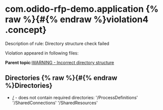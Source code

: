# com.odido-rfp-demo.application {% raw %}{#{% endraw %}violation4 .concept}

Description of rule: Directory structure check failed

Violation appeared in following files:

**Parent topic:**[WARNING - Incorrect directory structure](../../../qa/rules/WARNING_-_Incorrect_directory_structure.md)

## Directories {% raw %}{#{% endraw %}Directories}

-   [/](../../../projects/com.odido-rfp-demo.application/com.odido-rfp-demo.application.md) - does not contain required directories: '/ProcessDefinitions' '/SharedConnections' '/SharedResources'

